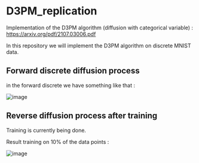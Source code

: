# D3PM_replication

Implementation of the D3PM algorithm (diffusion with categorical variable) : https://arxiv.org/pdf/2107.03006.pdf

In this repository we will implement the D3PM algorithm on discrete MNIST data. 

## Forward discrete diffusion process 

in the forward discrete we have something like that :

![image](https://github.com/Forbu/D3PM_replication/assets/11457947/c932140e-25a9-4eca-a900-cca43e915aa0)


## Reverse diffusion process after training

Training is currently being done.

Result training on 10% of the data points :

![image](https://github.com/Forbu/D3PM_replication/assets/11457947/abd70b55-6830-47f3-9f76-28403e002af6)
